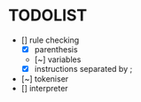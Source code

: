 # TODOLIST

- [] rule checking
  - [x] parenthesis
  - [~] variables
  - [x] instructions separated by ;
- [~] tokeniser
- [] interpreter
